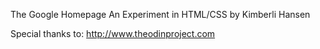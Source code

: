 The Google Homepage
An Experiment in HTML/CSS
by Kimberli Hansen

Special thanks to:
http://www.theodinproject.com
